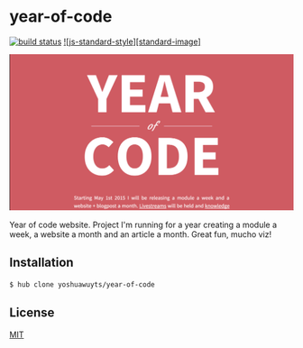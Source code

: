 # year-of-code
[![build status][travis-image]][travis-url]
[![js-standard-style][standard-image]][standard-url]

![screenshot](./screenshot.png)

Year of code website. Project I'm running for a year creating a module a week,
a website a month and an article a month. Great fun, mucho viz!

## Installation
```bash
$ hub clone yoshuawuyts/year-of-code
```

## License
[MIT](https://tldrlegal.com/license/mit-license)

[travis-image]: https://img.shields.io/travis/yoshuawuyts/year-of-code.svg?style=flat-square
[travis-url]: https://travis-ci.org/yoshuawuyts/year-of-code
[standard-url]: https://github.com/feross/standard
